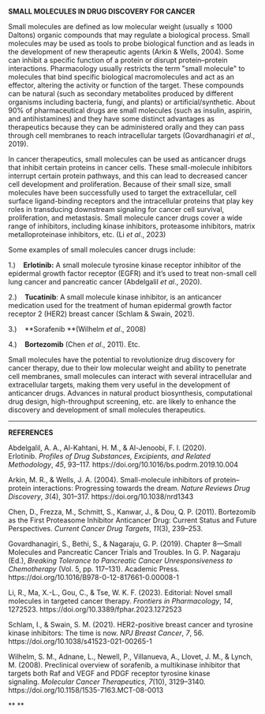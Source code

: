 **SMALL MOLECULES IN DRUG DISCOVERY FOR CANCER**

Small molecules are defined as low molecular weight (usually ≤ 1000 Daltons) organic compounds that may regulate a biological process. Small molecules may be used as tools to probe biological function and as leads in the development of new therapeutic agents (Arkin & Wells, 2004). Some can inhibit a specific function of a protein or disrupt protein–protein interactions. Pharmacology usually restricts the term "small molecule" to molecules that bind specific biological macromolecules and act as an effector, altering the activity or function of the target. These compounds can be natural (such as secondary metabolites produced by different organisms including bacteria, fungi, and plants) or artificial/synthetic. About 90% of pharmaceutical drugs are small molecules (such as insulin, aspirin, and antihistamines) and they have some distinct advantages as therapeutics because they can be administered orally and they can pass through cell membranes to reach intracellular targets (Govardhanagiri _et al_., 2019).

In cancer therapeutics, small molecules can be used as anticancer drugs that inhibit certain proteins in cancer cells. These small-molecule inhibitors interrupt certain protein pathways, and this can lead to decreased cancer cell development and proliferation. Because of their small size, small molecules have been successfully used to target the extracellular, cell surface ligand-binding receptors and the intracellular proteins that play key roles in transducing downstream signaling for cancer cell survival, proliferation, and metastasis. Small molecule cancer drugs cover a wide range of inhibitors, including kinase inhibitors, proteasome inhibitors, matrix metalloproteinase inhibitors, etc. (Li _et al_., 2023)

Some examples of small molecules cancer drugs include:

1.)    **Erlotinib:** A small molecule tyrosine kinase receptor inhibitor of the epidermal growth factor receptor (EGFR) and it’s used to treat non-small cell lung cancer and pancreatic cancer (Abdelgalil _et al_., 2020).

2.)    **Tucatinib**: A small molecule kinase inhibitor, is an anticancer medication used for the treatment of human epidermal growth factor receptor 2 (HER2) breast cancer (Schlam & Swain, 2021).

3.)    **Sorafenib **(Wilhelm _et al_., 2008)

4.)    **Bortezomib** (Chen _et al_., 2011). Etc.

Small molecules have the potential to revolutionize drug discovery for cancer therapy, due to their low molecular weight and ability to penetrate cell membranes, small molecules can interact with several intracellular and extracellular targets, making them very useful in the development of anticancer drugs. Advances in natural product biosynthesis, computational drug design, high-throughput screening, etc. are likely to enhance the discovery and development of small molecules therapeutics.

****

**REFERENCES**

Abdelgalil, A. A., Al-Kahtani, H. M., & Al-Jenoobi, F. I. (2020). Erlotinib. _Profiles of Drug Substances, Excipients, and Related Methodology_, _45_, 93–117. https\://doi.org/10.1016/bs.podrm.2019.10.004

Arkin, M. R., & Wells, J. A. (2004). Small-molecule inhibitors of protein–protein interactions: Progressing towards the dream. _Nature Reviews Drug Discovery_, _3_(4), 301–317. https\://doi.org/10.1038/nrd1343

Chen, D., Frezza, M., Schmitt, S., Kanwar, J., & Dou, Q. P. (2011). Bortezomib as the First Proteasome Inhibitor Anticancer Drug: Current Status and Future Perspectives. _Current Cancer Drug Targets_, _11_(3), 239–253.

Govardhanagiri, S., Bethi, S., & Nagaraju, G. P. (2019). Chapter 8—Small Molecules and Pancreatic Cancer Trials and Troubles. In G. P. Nagaraju (Ed.), _Breaking Tolerance to Pancreatic Cancer Unresponsiveness to Chemotherapy_ (Vol. 5, pp. 117–131). Academic Press. https\://doi.org/10.1016/B978-0-12-817661-0.00008-1

Li, R., Ma, X.-L., Gou, C., & Tse, W. K. F. (2023). Editorial: Novel small molecules in targeted cancer therapy. _Frontiers in Pharmacology_, _14_, 1272523. https\://doi.org/10.3389/fphar.2023.1272523

Schlam, I., & Swain, S. M. (2021). HER2-positive breast cancer and tyrosine kinase inhibitors: The time is now. _NPJ Breast Cancer_, _7_, 56. https\://doi.org/10.1038/s41523-021-00265-1

Wilhelm, S. M., Adnane, L., Newell, P., Villanueva, A., Llovet, J. M., & Lynch, M. (2008). Preclinical overview of sorafenib, a multikinase inhibitor that targets both Raf and VEGF and PDGF receptor tyrosine kinase signaling. _Molecular Cancer Therapeutics_, _7_(10), 3129–3140. https\://doi.org/10.1158/1535-7163.MCT-08-0013

** **
